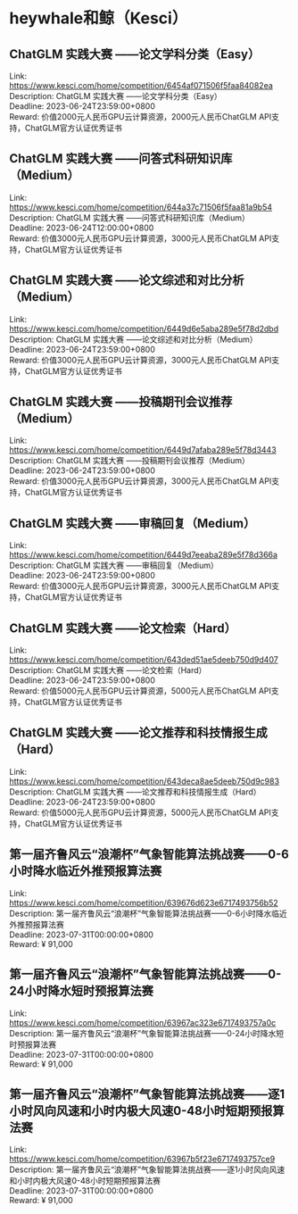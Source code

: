 # heywhale和鲸（Kesci）



## ChatGLM 实践大赛 ——论文学科分类（Easy）

Link: https://www.kesci.com/home/competition/6454af071506f5faa84082ea  
Description: ChatGLM 实践大赛 ——论文学科分类（Easy）  
Deadline: 2023-06-24T23:59:00+0800  
Reward: 价值2000元人民币GPU云计算资源，2000元人民币ChatGLM API支持，ChatGLM官方认证优秀证书  


## ChatGLM 实践大赛 ——问答式科研知识库（Medium）

Link: https://www.kesci.com/home/competition/644a37c71506f5faa81a9b54  
Description: ChatGLM 实践大赛 ——问答式科研知识库（Medium）  
Deadline: 2023-06-24T12:00:00+0800  
Reward: 价值3000元人民币GPU云计算资源，3000元人民币ChatGLM API支持，ChatGLM官方认证优秀证书  


## ChatGLM 实践大赛 ——论文综述和对比分析（Medium）

Link: https://www.kesci.com/home/competition/6449d6e5aba289e5f78d2dbd  
Description: ChatGLM 实践大赛 ——论文综述和对比分析（Medium）  
Deadline: 2023-06-24T23:59:00+0800  
Reward: 价值3000元人民币GPU云计算资源，3000元人民币ChatGLM API支持，ChatGLM官方认证优秀证书  


## ChatGLM 实践大赛 ——投稿期刊会议推荐（Medium）

Link: https://www.kesci.com/home/competition/6449d7afaba289e5f78d3443  
Description: ChatGLM 实践大赛 ——投稿期刊会议推荐（Medium）  
Deadline: 2023-06-24T23:59:00+0800  
Reward: 价值3000元人民币GPU云计算资源，3000元人民币ChatGLM API支持，ChatGLM官方认证优秀证书  


## ChatGLM 实践大赛 ——审稿回复（Medium）

Link: https://www.kesci.com/home/competition/6449d7eeaba289e5f78d366a  
Description: ChatGLM 实践大赛 ——审稿回复（Medium）  
Deadline: 2023-06-24T23:59:00+0800  
Reward: 价值3000元人民币GPU云计算资源，3000元人民币ChatGLM API支持，ChatGLM官方认证优秀证书  


## ChatGLM 实践大赛 ——论文检索（Hard）

Link: https://www.kesci.com/home/competition/643ded51ae5deeb750d9d407  
Description: ChatGLM 实践大赛 ——论文检索（Hard）  
Deadline: 2023-06-24T23:59:00+0800  
Reward: 价值5000元人民币GPU云计算资源，5000元人民币ChatGLM API支持，ChatGLM官方认证优秀证书  


## ChatGLM 实践大赛 ——论文推荐和科技情报生成（Hard）

Link: https://www.kesci.com/home/competition/643deca8ae5deeb750d9c983  
Description: ChatGLM 实践大赛 ——论文推荐和科技情报生成（Hard）  
Deadline: 2023-06-24T23:59:00+0800  
Reward: 价值5000元人民币GPU云计算资源，5000元人民币ChatGLM API支持，ChatGLM官方认证优秀证书  


## 第一届齐鲁风云“浪潮杯”气象智能算法挑战赛——0-6小时降水临近外推预报算法赛

Link: https://www.kesci.com/home/competition/639676d623e6717493756b52  
Description: 第一届齐鲁风云“浪潮杯”气象智能算法挑战赛——0-6小时降水临近外推预报算法赛  
Deadline: 2023-07-31T00:00:00+0800  
Reward: ¥ 91,000  


## 第一届齐鲁风云“浪潮杯”气象智能算法挑战赛——0-24小时降水短时预报算法赛

Link: https://www.kesci.com/home/competition/63967ac323e6717493757a0c  
Description: 第一届齐鲁风云“浪潮杯”气象智能算法挑战赛——0-24小时降水短时预报算法赛  
Deadline: 2023-07-31T00:00:00+0800  
Reward: ¥ 91,000  


## 第一届齐鲁风云“浪潮杯”气象智能算法挑战赛——逐1小时风向风速和小时内极大风速0-48小时短期预报算法赛

Link: https://www.kesci.com/home/competition/63967b5f23e6717493757ce9  
Description: 第一届齐鲁风云“浪潮杯”气象智能算法挑战赛——逐1小时风向风速和小时内极大风速0-48小时短期预报算法赛  
Deadline: 2023-07-31T00:00:00+0800  
Reward: ¥ 91,000  

